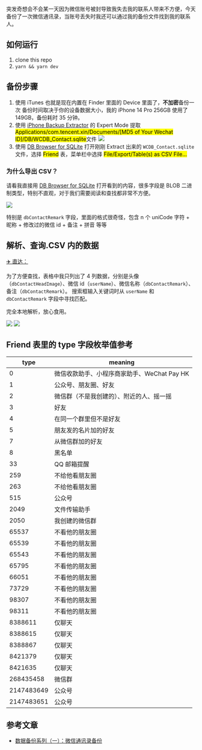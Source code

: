 突发奇想会不会某一天因为微信账号被封导致我失去我的联系人带来不方便，今天备份了一次微信通讯录，当账号丢失时我还可以通过我的备份文件找到我的联系人。

## 如何运行
1. clone this repo
2. `yarn && yarn dev`

## 备份步骤

1. 使用 iTunes 也就是现在内置在 Finder 里面的 Device 里面了，**不加密**备份一次
   备份时间取决于你的设备数据大小，我的 iPhone 14 Pro 256GB 使用了 149GB，备份耗时 35 分钟。
2. 使用 [iPhone Backup Extractor](https://www.iphonebackupextractor.com/) 的 Expert Mode 提取<mark>Applications/com.tencent.xin/Documents/[MD5 of Your Wechat ID]/DB/WCDB_Contact.sqlite</mark>文件
   ![](https://article-assets.lynan.cn/imgs/Jietu20231130-102809_1701311336403.jpg)
3. 使用 [DB Browser for SQLite](https://sqlitebrowser.org/) 打开刚刚 Extract 出来的 `WCDB_Contact.sqlite` 文件，选择 <mark>Friend</mark> 表，菜单栏中选择 <mark>File/Export/Table(s) as CSV File...</mark>

### 为什么导出 CSV？

请看我直接用 [DB Browser for SQLite](https://sqlitebrowser.org/) 打开看到的内容，很多字段是 BLOB 二进制类型，特别不直观，对于我们需要阅读和查找都非常不方便。

![](https://article-assets.lynan.cn/imgs/Jietu20231129-144621_1701240435700.jpg?imageMogr2/format/webp)

特别是 `dbContactRemark` 字段，里面的格式很奇怪，包含 n 个 uniCode 字符 + 昵称 + 修改过的微信 id + 备注 + 拼音 等等

## 解析、查询.CSV 内的数据

[✈️ 直达：](https://lynan.cn/static/wechat-contact-parser/)

为了方便查找，表格中我只列出了 4 列数据，分别是头像（`dbContactHeadImage`）、微信 id（`userName`）、微信名称（`dbContactRemark`）、备注（`dbContactRemark`）。
搜索框输入关键词时从 `userName` 和 `dbContactRemark` 字段中寻找匹配。

完全本地解析，放心食用。

![](https://article-assets.lynan.cn/imgs/wechat-contact-parser1_1701264027197.jpg?imageMogr2/format/webp)
![](https://article-assets.lynan.cn/imgs/wechat-contact-parser2_1701264076160.jpg?imageMogr2/format/webp)

## Friend 表里的 type 字段枚举值参考

| type       | meaning                                     |
| ---------- | ------------------------------------------- |
| 0          | 微信收款助手、小程序商家助手、WeChat Pay HK |
| 1          | 公众号、朋友圈、好友                        |
| 2          | 微信群（不是我创建的）、附近的人、摇一摇    |
| 3          | 好友                                        |
| 4          | 在同一个群里但不是好友                      |
| 5          | 朋友发的名片加的好友                        |
| 7          | 从微信群加的好友                            |
| 8          | 黑名单                                      |
| 33         | QQ 邮箱提醒                                 |
| 259        | 不给他看朋友圈                              |
| 263        | 不给他看朋友圈                              |
| 515        | 公众号                                      |
| 2049       | 文件传输助手                                |
| 2050       | 我创建的微信群                              |
| 65537      | 不看他的朋友圈                              |
| 65539      | 不看他的朋友圈                              |
| 65543      | 不看他的朋友圈                              |
| 65795      | 不看他的朋友圈                              |
| 66051      | 不看他的朋友圈                              |
| 73729      | 不看他的朋友圈                              |
| 98307      | 不看他的朋友圈                              |
| 98311      | 不看他的朋友圈                              |
| 8388611    | 仅聊天                                      |
| 8388615    | 仅聊天                                      |
| 8388867    | 仅聊天                                      |
| 8421379    | 仅聊天                                      |
| 8421635    | 仅聊天                                      |
| 268435458  | 微信群                                      |
| 2147483649 | 公众号                                      |
| 2147483651 | 公众号                                      |

## 参考文章

- [数据备份系列（一）：微信通讯录备份](https://pwfee.com/2020/03/back-up-wechat-contacts)
